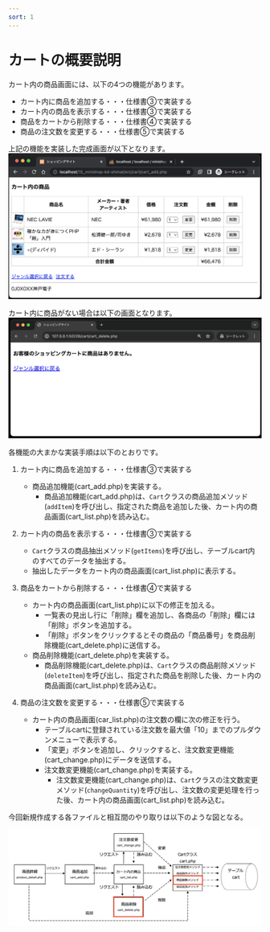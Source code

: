 ```yaml
---
sort: 1
---
```


# カートの概要説明

カート内の商品画面には、以下の4つの機能があります。

- カート内に商品を追加する・・・仕様書③で実装する
- カート内の商品を表示する・・・仕様書③で実装する
- 商品をカートから削除する・・・仕様書④で実装する
- 商品の注文数を変更する・・・仕様書⑤で実装する

上記の機能を実装した完成画面が以下となります。
![](./images/cart_list_display.png)

カート内に商品がない場合は以下の画面となります。
![](./images/cart_list_display_0.png)

各機能の大まかな実装手順は以下のとおりです。

1. カート内に商品を追加する・・・仕様書③で実装する
   - 商品追加機能(cart_add.php)を実装する。
     - 商品追加機能(cart_add.php)は、`Cart`クラスの商品追加メソッド(`addItem`)を呼び出し、指定された商品を追加した後、カート内の商品画面(cart_list.php)を読み込む。

2. カート内の商品を表示する・・・仕様書③で実装する
   - `Cart`クラスの商品抽出メソッド(`getItems`)を呼び出し、テーブルcart内のすべてのデータを抽出する。
   - 抽出したデータをカート内の商品画面(cart_list.php)に表示する。

3. 商品をカートから削除する・・・仕様書④で実装する<br>
   - カート内の商品画面(cart_list.php)に以下の修正を加える。
     - 一覧表の見出し行に「削除」欄を追加し、各商品の「削除」欄には「削除」ボタンを追加する。
     - 「削除」ボタンをクリックするとその商品の「商品番号」を商品削除機能(cart_delete.php)に送信する。
   - 商品削除機能(cart_delete.php)を実装する。
     - 商品削除機能(cart_delete.php)は、`Cart`クラスの商品削除メソッド(`deleteItem`)を呼び出し、指定された商品を削除した後、カート内の商品画面(cart_list.php)を読み込む。

4. 商品の注文数を変更する・・・仕様書⑤で実装する<br>
   - カート内の商品画面(car_list.php)の注文数の欄に次の修正を行う。
     - テーブルcartに登録されている注文数を最大値「10」までのプルダウンメニューで表示する。
     - 「変更」ボタンを追加し、クリックすると、注文数変更機能(cart_change.php)にデータを送信する。
     - 注文数変更機能(cart_change.php)を実装する。
       - 注文数変更機能(cart_change.php)は、`Cart`クラスの注文数変更メソッド(`changeQuantity`)を呼び出し、注文数の変更処理を行った後、カート内の商品画面(cart_list.php)を読み込む。

今回新規作成する各ファイルと相互間のやり取りは以下のような図となる。

![](./images/cart_transition.png)